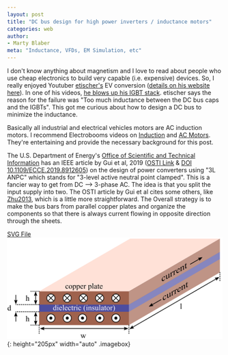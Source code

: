 ```yaml
---
layout: post
title: "DC bus design for high power inverters / inductance motors"
categories: web
author:
- Marty Blaber
meta: "Inductance, VFDs, EM Simulation, etc"
---
```


I don't know anything about magnetism and I love to read about people who use cheap electronics to build very capable (i.e. expensive) devices. So, I really enjoyed Youtuber [etischer's](https://www.youtube.com/user/etischer/) EV conversion ([details on his website here](http://etischer.com/awdev/)). In one of his videos, [he blows up his IGBT stack](https://www.youtube.com/watch?v=LmqJ6Oruh2A&t=255s). etischer says the reason for the failure was "Too much inductance between the DC bus caps and the IGBTs". This got me curious about how to design a DC bus to minimize the inductance.

Basically all industrial and electrical vehicles motors are AC induction motors. I recommend Electrobooms videos on [Induction](https://www.youtube.com/watch?v=2XYdTogWcIA) and [AC Motors](https://www.youtube.com/watch?v=u7Rg0TcHQ4Y). They're entertaining and provide the necessary background for this post.

The U.S. Department of Energy's [Office of Scientific and Technical Information](https://osti.gov) has an IEEE article by Gui et al, 2019 ([OSTI Link](https://www.osti.gov/servlets/purl/1761739) & [DOI 10.1109/ECCE.2019.8912605](https://doi.org/10.1109/ECCE.2019.8912605)) on the design of power converters using "3L ANPC" which stands for "3-level active neutral point clamped". This is a fancier way to get from DC --> 3-phase AC. The idea is that you split the input supply into two. The OSTI article by Gui et al cites some others, like [Zhu2013](https://www.benthamopen.com/contents/pdf/TOEEJ/TOEEJ-7-98.pdf), which is a little more straightforward. The Overall strategy is to make the bus bars from parallel copper plates and organize the components so that there is always current flowing in opposite direction through the sheets. 

[SVG File](/assets/images/2022-07-17-inkscape-parrallel-plate-inductor.svg)
![X=90, Y=150, Z=180](/assets/images/2022-07-17-inkscape-parrallel-plate-inductor.png){: height="205px" width="auto" .imagebox}